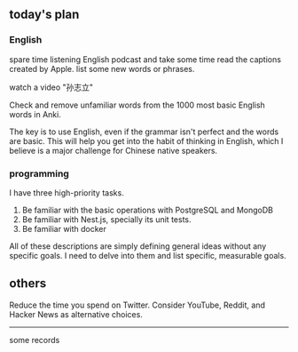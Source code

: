 ## today's plan

### English
spare time listening English podcast and take some time read the captions created by Apple. list some new words or phrases.

watch a video "孙志立"

Check and remove unfamiliar words from the 1000 most basic English words in Anki.

The key is to use English, even if the grammar isn't perfect and the words are basic. This will help you get into the habit of thinking in English, which I believe is a major challenge for Chinese native speakers.

### programming

I have three high-priority tasks.

1. Be familiar with the basic operations with PostgreSQL and MongoDB
2. Be familiar with Nest.js, specially its unit tests.
3. Be familiar with docker

All of these descriptions are simply defining general ideas without any specific goals. I need to delve into them and list specific, measurable goals.

## others

Reduce the time you spend on Twitter. Consider YouTube, Reddit, and Hacker News as alternative choices.

---

some records
